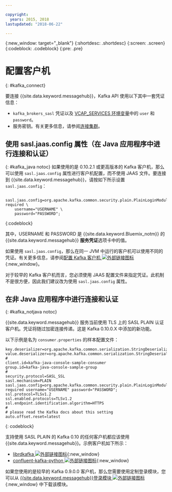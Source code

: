 ```yaml
---

copyright:
  years: 2015, 2018
lastupdated: "2018-06-22"

---
```


{:new_window: target="_blank"}
{:shortdesc: .shortdesc}
{:screen: .screen}
{:codeblock: .codeblock}
{:pre: .pre}

# 配置客户机
{: #kafka_connect}


要连接 {{site.data.keyword.messagehub}}，Kafka API 使用以下其中一套凭证信息： 
*  <code>kafka_brokers_sasl</code> 凭证以及 [VCAP_SERVICES 环境变量](/docs/services/EventStreams/eventstreams127.html#vcap)中的 <code>user</code> 和 <code>password</code>。
* 服务密钥。有关更多信息，请参阅[连接集群](/docs/services/EventStreams/eventstreams127.html#enterprise_connect)。


<!--17/10/17 - Karen: following info duplicated at messagehub104 -->
## 使用 sasl.jaas.config 属性（在 Java 应用程序中进行连接和认证）
{: #kafka_java notoc}
如果使用的是 0.10.2.1 或更高版本的 Kafka 客户机，那么可以使用 <code>sasl.jaas.config</code> 属性进行客户机配置，而不使用 JAAS 文件。要连接到 {{site.data.keyword.messagehub}}，请按如下所示设置 <code>sasl.jaas.config</code>：
<pre>
<code>    sasl.jaas.config=org.apache.kafka.common.security.plain.PlainLoginModule required \
    username="USERNAME" \
    password="PASSWORD";</code>
</pre>
{:codeblock}

其中，USERNAME 和 PASSWORD 是 {{site.data.keyword.Bluemix_notm}} 的 {{site.data.keyword.messagehub}} **服务凭证**选项卡中的值。

如果使用 <code>sasl.jaas.config</code>，那么在同一 JVM 中运行的客户机可以使用不同的凭证。有关更多信息，请参阅[配置 Kafka 客户机 ![外部链接图标](../../icons/launch-glyph.svg "外部链接图标")](http://kafka.apache.org/documentation/#security_sasl_plain_clientconfig){:new_window}。

对于较早的 Kafka 客户机而言，您必须使用 JAAS 配置文件来指定凭证。此机制不是很方便，因此我们建议改为使用 <code>sasl.jaas.config</code> 属性。
## 在非 Java 应用程序中进行连接和认证
{: #kafka_notjava notoc}

{{site.data.keyword.messagehub}} 服务当前使用 TLS 上的 SASL PLAIN 认证客户机。凭证将随过加密连接传递。这是 Kafka 0.10.0.X 中添加的新功能。 

以下示例是名为 <code>consumer.properties</code> 的样本配置文件：

```
key.deserializer=org.apache.kafka.common.serialization.StringDeserializer
value.deserializer=org.apache.kafka.common.serialization.StringDeserializer
#
client.id=kafka-java-console-sample-consumer
group.id=kafka-java-console-sample-group
#
security.protocol=SASL_SSL
sasl.mechanism=PLAIN
sasl.jaas.config=org.apache.kafka.common.security.plain.PlainLoginModule required username="USERNAME" password="PASSWORD";
ssl.protocol=TLSv1.2
ssl.enabled.protocols=TLSv1.2
ssl.endpoint.identification.algorithm=HTTPS
#
# please read the Kafka docs about this setting
auto.offset.reset=latest
```
{: codeblock}

支持使用 SASL PLAIN 的 Kafka 0.10 的任何客户机都应该使用 {{site.data.keyword.messagehub}}。示例客户机如下所示：



* [librdkafka ![外部链接图标](../../icons/launch-glyph.svg "外部链接图标")](https://github.com/edenhill/librdkafka/){:new_window} 
* [confluent-kafka-python ![外部链接图标](../../icons/launch-glyph.svg "外部链接图标")](https://github.com/confluentinc/confluent-kafka-python){:new_window} 

如果您使用的是较早的 Kafka 0.9.0.0 客户机，那么您需要使用定制登录模块，您可以从 [{{site.data.keyword.messagehub}}登录模块 ![外部链接图标](../../icons/launch-glyph.svg "外部链接图标")](https://github.com/ibm-messaging/event-streams-samples/tree/master/kafka-0.9/message-hub-login-library/messagehub.login-1.0.0.jar){:new_window} 中下载该模块。 

